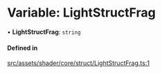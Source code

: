 # Variable: LightStructFrag

• **LightStructFrag**: `string`

#### Defined in

[src/assets/shader/core/struct/LightStructFrag.ts:1](https://github.com/Orillusion/orillusion/blob/main/src/assets/shader/core/struct/LightStructFrag.ts#L1)
